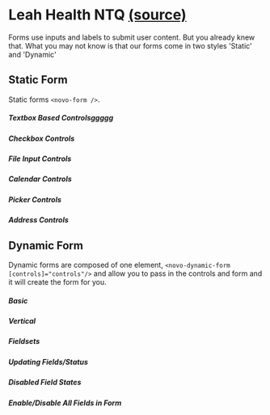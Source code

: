 Leah Health NTQ [(source)](https://github.com/bullhorn/novo-elements/blob/master/projects/novo-elements/src/elements/form)
=========================================================================================

Forms use inputs and labels to submit user content. But you already knew that. What you may not know is that our forms come in two styles 'Static' and 'Dynamic'

Static Form
-----------

Static forms `<novo-form />`.

##### Textbox Based Controlsggggg

<code-example example="text-based-controls"></code-example>

##### Checkbox Controls

<code-example example="check-box-controls"></code-example>

##### File Input Controls

<code-example example="file-input-controls"></code-example>

##### Calendar Controls

<code-example example="calendar-input-controls"></code-example>

##### Picker Controls

<code-example example="picker-controls"></code-example>

##### Address Controls

<code-example example="address-control"></code-example>

Dynamic Form
------------

Dynamic forms are composed of one element, `<novo-dynamic-form [controls]="controls"/>` and allow you to pass in the controls and form and it will create the form for you.

##### Basic

<code-example example="dynamic-form"></code-example>

##### Vertical

<code-example example="vertical-dynamic-form"></code-example>

##### Fieldsets

<code-example example="dynamic-form-field-sets"></code-example>

##### Updating Fields/Status

<code-example example="updating-form"></code-example>


##### Disabled Field States

<code-example example="disabled-form"></code-example>

##### Enable/Disable All Fields in Form

<code-example example="enable-disable-all-fields-in-form"></code-example>